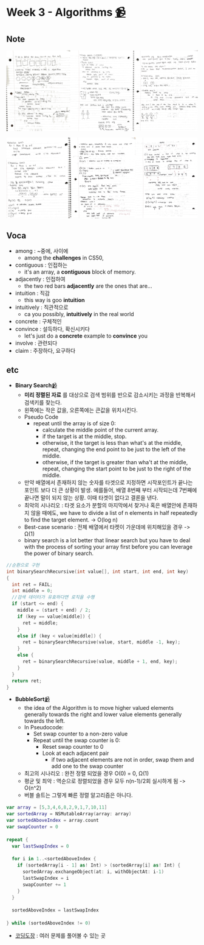 # Week 3 - Algorithms [📹](https://youtu.be/jUyQqLvg8Qw)

## Note
![note](/Week3/note_week3_0.jpg)

![note](/Week3/note_week3_1.jpg)

## Voca
- among : ~중에, 사이에
  - among the **challenges** in CS50,
- contiguous : 인접하는
  - it's an array, a **contiguous** block of memory.
- adjacently : 인접하여
  - the two red bars **adjacently** are the ones that are...
- intuition : 직감
  - this way is goo **intuition**
- intuitively : 직관적으로
  - ca you possibly, **intuitively** in the real world
- concrete : 구체적인
- convince : 설득하다, 확신시키다
  - let's just do a **concrete** example to **convince** you
- involve : 관련되다
- claim : 주장하다, 요구하다

## etc
- **Binary Search**[📹](https://youtu.be/5xlIPT1FRcA)
  - **미리 정렬된 자료** 를 대상으로 검색 범위를 반으로 감소시키는 과정을 반복해서 검색키를 찾는다.
  - 왼쪽에는 작은 값을, 오른쪽에는 큰값을 위치시킨다.
  - Pseudo Code
    - repeat until the array is of size 0:
      - calculate the middle point of the current array.
      - if the target is at the middle, stop.
      - otherwise, it the target is less than what's at the middle, repeat, changing the end point to be just to the left of the middle.
      - otherwise, if the target is greater than wha't at the middle, repeat, changing the start point to be just to the right of the middle.
  - 만약 배열에서 존재하지 않는 숫자를 타겟으로 지정하면 시작포인트가 끝나는 포인트 보다 더 큰 상황이 발생. 예를들어, 배열 8번째 부터 시작되는데 7번째에 끝나면 말이 되지 않는 상황. 이때 타겟이 없다고 결론을 낸다.
  - 최악의 시나리오 : 타겟 요소가 분할의 마지막에서 찾거나 혹은 배열안에 존재하지 않을 때에도, we have to divide a list of n elements in half repeatedly to find the target element. -> O(log n)
  - Best-case scenario : 전체 배열에서 타켓이 가운데에 위치해있을 경우 -> Ω(1)
  - binary search is a lot better that linear search but you have to deal with the process of sorting your array first before you can leverage the power of binary search.

``` c
//순환으로 구현
int binarySearchRecursive(int value[], int start, int end, int key)
{
  int ret = FAIL;
  int middle = 0;
  //검색 데이터가 유효하다면 로직을 수행
  if (start <= end) {
    middle = (start + end) / 2;
    if (key == value[middle]) {
      ret = middle;
    }
    else if (key < value[middle]) {
      ret = binarySearchRecursive(value, start, middle -1, key);
    }
    else {
      ret = binarySearchRecursive(value, middle + 1, end, key);
    }
  }
  return ret;
}
```
- **BubbleSort**[📹](https://youtu.be/Ui97-_n5xjo)
  - the idea of the Algorithm is to move higher valued elements generally towards the right and lower value elements generally towards the left.
  - In Pseudocode:
    - Set swap counter to a non-zero value
    - Repeat until the swap counter is 0:
      - Reset swap counter to 0
      - Look at each adjacent pair
        - if two adjacent elements are not in order, swap them and add one to the swap counter
  - 최고의 시나리오 : 완전 정렬 되었을 경우 O(0) = 0, Ω(1)
  - 평균 및 최악 : 역순으로 정렬되었을 경우 모두 n(n-1)/2회 실시하게 됨 -> O(n^2)
  - 버블 솔트는 그렇게 빠른 정렬 알고리즘은 아니다.
```swift
var array = [5,3,4,6,8,2,9,1,7,10,11]
var sortedArray = NSMutableArray(array: array)
var sortedAboveIndex = array.count
var swapCounter = 0

repeat {
  var lastSwapIndex = 0

  for i in 1..<sortedAboveIndex {
    if (sortedArray[i - 1] as! Int) > (sortedArray[i] as! Int) {
      sortedArray.exchangeObject(at: i, withObjectAt: i-1)
      lastSwapIndex = i
      swapCounter += 1
    }
  }

  sortedAboveIndex = lastSwapIndex

} while (sortedAboveIndex != 0)
```

- [코딩도장](http://codingdojang.com/) : 여러 문제를 풀어볼 수 있는 곳
